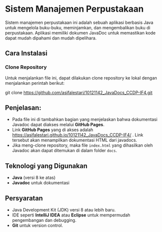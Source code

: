 # Sistem Manajemen Perpustakaan

Sistem manajemen perpustakaan ini adalah sebuah aplikasi berbasis Java untuk mengelola buku-buku, meminjamkan, dan mengembalikan buku di perpustakaan. Aplikasi memiliki dokumen JavaDoc untuk memastikan kode dapat mudah dipahami dan mudah dipelihara.

## Cara Instalasi

### Clone Repository
Untuk menjalankan file ini, dapat dilakukan clone repository ke lokal dengan menjalankan perintah berikut:

git clone https://github.com/asifalestari/10121142_JavaDocs_CCDP-IF4.git

## Penjelasan:
- Pada file ini di tambahkan bagian yang menjelaskan bahwa dokumentasi Javadoc dapat diakses melalui **GitHub Pages**.
- Link **GitHub Pages** yang di akses adalah https://asifalestari.github.io/10121142_JavaDocs_CCDP-IF4/ . Link tersebut akan menampilkan dokumentasi HTML dari javadocs.
- Jika meng-clone repository, maka file `index.html` yang dihasilkan oleh Javadoc akan dapat ditemukan di dalam folder `docs`.

## Teknologi yang Digunakan
- **Java** (versi 8 ke atas)
- **Javadoc** untuk dokumentasi

## Persyaratan
- Java Development Kit (JDK) versi 8 atau lebih baru.
- IDE seperti **IntelliJ IDEA** atau **Eclipse** untuk mempermudah pengembangan dan debugging.
- **Git** untuk version control.


